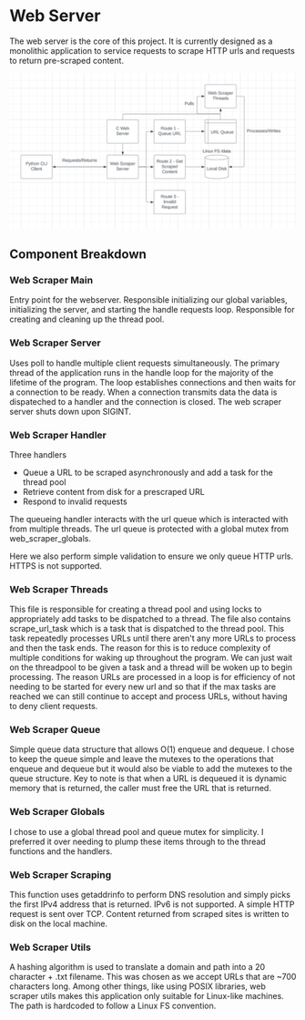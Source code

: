 # Web Server
The web server is the core of this project. It is currently designed as a monolithic application to service requests to scrape HTTP urls and requests to return pre-scraped content.

![Design Diagram](diagram_howell_17d_19_1.png "Design Diagram")

## Component Breakdown

### Web Scraper Main
Entry point for the webserver. Responsible initializing our global variables, initializing the server, and starting the handle requests loop. Responsible for creating and cleaning up the thread pool.

### Web Scraper Server
Uses poll to handle multiple client requests simultaneously. The primary thread of the application runs in the handle loop for the majority of the lifetime of the program. The loop establishes connections and then waits for a connection to be ready. When a connection transmits data the data is dispateched to a handler and the connection is closed. The web scraper server shuts down upon SIGINT.

### Web Scraper Handler
Three handlers
- Queue a URL to be scraped asynchronously and add a task for the thread pool
- Retrieve content from disk for a prescraped URL
- Respond to invalid requests

The queueing handler interacts with the url queue which is interacted with from multiple threads. The url queue is protected with a global mutex from web_scraper_globals.

Here we also perform simple validation to ensure we only queue HTTP urls. HTTPS is not supported.

### Web Scraper Threads
This file is responsible for creating a thread pool and using locks to appropriately add tasks to be dispatched to a thread. The file also contains scrape_url_task which is a task that is dispatched to the thread pool. This task repeatedly processes URLs until there aren't any more URLs to process and then the task ends. The reason for this is to reduce complexity of multiple conditions for waking up throughout the program. We can just wait on the threadpool to be given a task and a thread will be woken up to begin processing. The reason URLs are processed in a loop is for efficiency of not needing to be started for every new url and  so that if the max tasks are reached we can still continue to accept and process URLs, without having to deny client requests.

### Web Scraper Queue
Simple queue data structure that allows O(1) enqueue and dequeue. I chose to keep the queue simple and leave the mutexes to the operations that enqueue and dequeue but it would also be viable to add the mutexes to the queue structure. Key to note is that when a URL is dequeued it is dynamic memory that is returned, the caller must free the URL that is returned.

### Web Scraper Globals
I chose to use a global thread pool and queue mutex for simplicity. I preferred it over needing to plump these items through to the thread functions and the handlers.

### Web Scraper Scraping
This function uses getaddrinfo to perform DNS resolution and simply picks the first IPv4 address that is returned. IPv6 is not supported.
A simple HTTP request is sent over TCP.
Content returned from scraped sites is written to disk on the local machine.

### Web Scraper Utils
A hashing algorithm is used to translate a domain and path into a 20 character + .txt filename. This was chosen as we accept URLs that are ~700 characters long.
Among other things, like using POSIX libraries, web scraper utils makes this application only suitable for Linux-like machines. The path is hardcoded to follow a Linux FS convention.